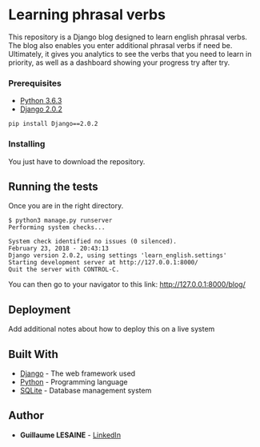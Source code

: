 # Learning phrasal verbs

This repository is a Django blog designed to learn english phrasal verbs. The blog also enables you enter additional phrasal verbs if need be. Ultimately, it gives you analytics to see the verbs that you need to learn in priority, as well as a dashboard showing your progress try after try.

### Prerequisites

* [Python 3.6.3](https://www.python.org/downloads/)
* [Django 2.0.2]()
```
pip install Django==2.0.2
```
### Installing

You just have to download the repository.

## Running the tests

Once you are in the right directory.

```
$ python3 manage.py runserver
Performing system checks...

System check identified no issues (0 silenced).
February 23, 2018 - 20:43:13
Django version 2.0.2, using settings 'learn_english.settings'
Starting development server at http://127.0.0.1:8000/
Quit the server with CONTROL-C.
```

You can then go to your navigator to this link: http://127.0.0.1:8000/blog/

## Deployment

Add additional notes about how to deploy this on a live system

## Built With

* [Django](https://www.djangoproject.com/) - The web framework used
* [Python](https://www.python.org/) - Programming language
* [SQLite](https://www.sqlite.org/index.html) - Database management system


## Author

* **Guillaume LESAINE** - [LinkedIn](https://www.linkedin.com/in/guillaume-lesaine/)
